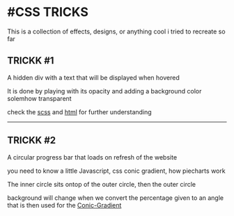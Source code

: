 <h1>#CSS TRICKS</h1>
<p>This is a collection of effects, designs, or anything cool i tried to recreate so far</p>
<h2>TRICKK #1</h2>
<p>A hidden div with a text that will be displayed when hovered</p>
<p>It is done by playing with its opacity and adding a background color solemhow transparent</p>
<p>check the <a href="_hidden.scss">scss</a> and <a href="hiddendisplay.html">html</a> for further understanding</p>
<hr>
<h2>TRICKK #2</h2>
<p>A circular progress bar that loads on refresh of the website</p>
<p>you need to know a little Javascript, css conic gradient, how piecharts work</p>
<p>The inner circle sits ontop of the outer circle, then the outer circle</p>
<p>background will change when we convert the percentage given to an angle that is then used for the <a href="https://www.w3schools.com/css/css3_gradients_conic.asp">Conic-Gradient</a></p>